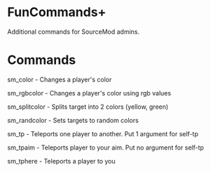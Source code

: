 FunCommands+
============

Additional commands for SourceMod admins.


Commands
=======

sm_color - Changes a player's color

sm_rgbcolor - Changes a player's color using rgb values

sm_splitcolor - Splits target into 2 colors (yellow, green)

sm_randcolor - Sets targets to random colors

sm_tp - Teleports one player to another. Put 1 argument for self-tp

sm_tpaim - Teleports player to your aim. Put no argument for self-tp

sm_tphere - Teleports a player to you
